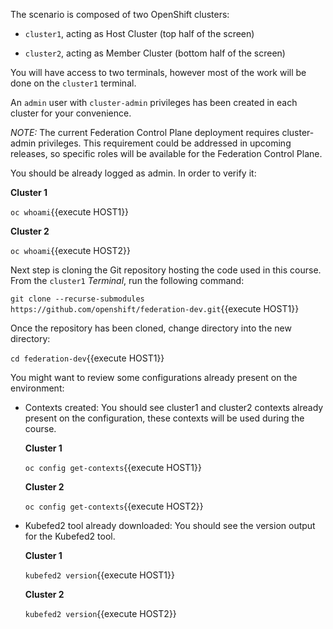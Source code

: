 The scenario is composed of two OpenShift clusters:

* `cluster1`, acting as Host Cluster (top half of the screen)

* `cluster2`, acting as Member Cluster (bottom half of the screen)

You will have access to two terminals, however most of the work will be done on the `cluster1` terminal.

An `admin` user with `cluster-admin` privileges has been created in each cluster for your convenience.

*NOTE:* The current Federation Control Plane deployment requires cluster-admin privileges. This requirement could be addressed in upcoming releases, so specific roles will be available for the Federation Control Plane.

You should be already logged as admin. In order to verify it:

**Cluster 1**

``oc whoami``{{execute HOST1}}

**Cluster 2**

``oc whoami``{{execute HOST2}}

Next step is cloning the Git repository hosting the code used in this course. From the `cluster1` _Terminal_, run the following command:

``git clone --recurse-submodules https://github.com/openshift/federation-dev.git``{{execute HOST1}}

Once the repository has been cloned, change directory into the new directory:

``cd federation-dev``{{execute HOST1}}

You might want to review some configurations already present on the environment:

* Contexts created: You should see cluster1 and cluster2 contexts already present on the configuration, these contexts will be used during the course.

  **Cluster 1**  

  ``oc config get-contexts``{{execute HOST1}}

  **Cluster 2**

  ``oc config get-contexts``{{execute HOST2}}

* Kubefed2 tool already downloaded: You should see the version output for the Kubefed2 tool.

  **Cluster 1**

  ``kubefed2 version``{{execute HOST1}}

  **Cluster 2**

  ``kubefed2 version``{{execute HOST2}}
